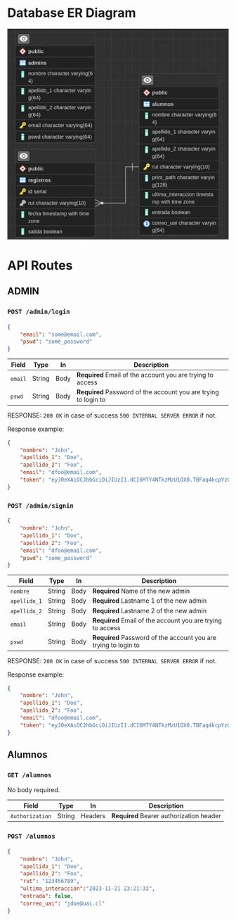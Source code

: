 # Database ER Diagram
<p align="center">
<img src="docs/erd.jpg" alt="ER Diagram" width="550"/>
</p>

# API Routes
## ADMIN
### `POST /admin/login`
```json
{
    "email": "some@email.com",
    "pswd": "some_password"
}
```
| Field| Type|In| Description |
|-|-|-|-|
|`email`|String|Body|**Required** Email of the account you are trying to access|
|`pswd`|String|Body|**Required** Password of the account you are trying to login to|

RESPONSE: `200 OK` in case of success `500 INTERNAL SERVER ERROR` if not.

Response example:
```json
{
    "nombre": "John",
    "apellido_1": "Doe",
    "apellido_2": "Foo",
    "email": "dfoo@email.com",
    "token": "eyJ0eXAiOCJhbGciOiJIUzI1.dCI6MTY4NTkzMzU1OX0.TBFaq4kcpYzGOcft1XPnEJJ69vLgM"
}
```
### `POST /admin/signin`

```json
{
    "nombre": "John",
    "apellido_1": "Doe",
    "apellido_2": "Foo",
    "email": "dfoo@email.com",
    "pswd": "some_password"
}
```
| Field| Type|In| Description |
|-|-|-|-|
|`nombre`|String|Body|**Required** Name of the new admin|
|`apellido_1`|String|Body|**Required** Lastname 1 of the new admin|
|`apellido_2`|String|Body|**Required** Lastname 2 of the new admin|
|`email`|String|Body|**Required** Email of the account you are trying to access|
|`pswd`|String|Body|**Required** Password of the account you are trying to login to|

RESPONSE: `200 OK` in case of success `500 INTERNAL SERVER ERROR` if not.

Response example:
```json
{
    "nombre": "John",
    "apellido_1": "Doe",
    "apellido_2": "Foo",
    "email": "dfoo@email.com",
    "token": "eyJ0eXAiOCJhbGciOiJIUzI1.dCI6MTY4NTkzMzU1OX0.TBFaq4kcpYzGOcft1XPnEJJ69vLgM"
}
```
## Alumnos
### `GET /alumnos`
No body required.


| Field| Type|In| Description |
|-|-|-|-|
|`Authorization`|String|Headers|**Required** Bearer authorization header|
### `POST /alumnos`
```json
{
    "nombre": "John",
    "apellido_1": "Doe",
    "apellido_2": "Foo",
    "rut": "123456789",
    "ultima_interaccion":"2023-11-21 23:21:32",
    "entrada": false,
    "correo_uai": "jdoe@uai.cl"
}
```
